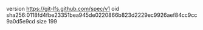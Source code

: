 version https://git-lfs.github.com/spec/v1
oid sha256:0118fd4fbe23351bea945de0220866b823d2229ec9926aef84cc9cc9a0d5e9cd
size 199
